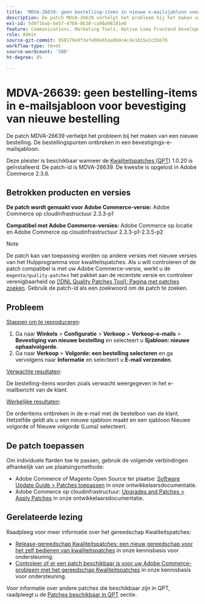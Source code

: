 ```yaml
---
title: 'MDVA-26639: geen bestelling-items in nieuwe e-mailsjabloon voor bevestiging van bestelling'
description: De patch MDVA-26639 verhelpt het probleem bij het maken van een nieuwe bestelling. De bestellingspunten ontbreken in een bevestigings-e-mailsjabloon.
exl-id: 5d9716ab-6e57-47b0-8b38-ca98a98101e8
feature: Communications, Marketing Tools, Native Luma Frontend Development, Orders
role: Admin
source-git-commit: 958179e0f3efe08e65ea8b0c4c4e1015e3c5bb76
workflow-type: tm+mt
source-wordcount: '380'
ht-degree: 0%

---
```


# MDVA-26639: geen bestelling-items in e-mailsjabloon voor bevestiging van nieuwe bestelling

De patch MDVA-26639 verhelpt het probleem bij het maken van een nieuwe bestelling. De bestellingspunten ontbreken in een bevestigings-e-mailsjabloon.

Deze pleister is beschikbaar wanneer de [Kwaliteitspatches (QPT)](/help/announcements/adobe-commerce-announcements/magento-quality-patches-released-new-tool-to-self-serve-quality-patches.md) 1.0.20 is geïnstalleerd. De patch-id is MDVA-26639. De kwestie is opgelost in Adobe Commerce 2.3.6.

## Betrokken producten en versies

**De patch wordt gemaakt voor Adobe Commerce-versie:** Adobe Commerce op cloudinfrastructuur 2.3.3-p1

**Compatibel met Adobe Commerce-versies:** Adobe Commerce op locatie en Adobe Commerce op cloudinfrastructuur 2.3.3-p1-2.3.5-p2

>[!NOTE]
>
>De patch kan van toepassing worden op andere versies met nieuwe versies van het Hulpprogramma voor kwaliteitspatches. Als u wilt controleren of de patch compatibel is met uw Adobe Commerce-versie, werkt u de `magento/quality-patches` het pakket aan de recentste versie en controleer verenigbaarheid op [[!DNL Quality Patches Tool]: Pagina met patches zoeken](https://devdocs.magento.com/quality-patches/tool.html#patch-grid). Gebruik de patch-id als een zoekwoord om de patch te zoeken.

## Probleem

<u>Stappen om te reproduceren</u>:

1. Ga naar **Winkels** > **Configuratie** > **Verkoop** > **Verkoop-e-mails** > **Bevestiging van nieuwe bestelling** en selecteert u **Sjabloon: nieuwe ophaalvolgorde**.
1. Ga naar **Verkoop** > **Volgorde: een bestelling selecteren** en ga vervolgens naar **Informatie** en selecteert u **E-mail verzenden**.

<u>Verwachte resultaten</u>:

De bestelling-items worden zoals verwacht weergegeven in het e-mailbericht van de klant.

<u>Werkelijke resultaten</u>:

De orderitems ontbreken in de e-mail met de bestelbon van de klant. Hetzelfde geldt als u een nieuwe sjabloon maakt en een sjabloon Nieuwe volgorde of Nieuwe volgorde (Luma) selecteert.

## De patch toepassen

Om individuele flarden toe te passen, gebruik de volgende verbindingen afhankelijk van uw plaatsingsmethode:

* Adobe Commerce of Magento Open Source ter plaatse: [Software Update Guide > Patches toepassen](https://devdocs.magento.com/guides/v2.4/comp-mgr/patching/mqp.html) in onze ontwikkelaarsdocumentatie.
* Adobe Commerce op cloudinfrastructuur: [Upgrades and Patches > Apply Patches](https://devdocs.magento.com/cloud/project/project-patch.html) in onze ontwikkelaarsdocumentatie.

## Gerelateerde lezing

Raadpleeg voor meer informatie over het gereedschap Kwaliteitspatches:

* [Release-gereedschap Kwaliteitspatches: een nieuw gereedschap voor het zelf bedienen van kwaliteitspatches](/help/announcements/adobe-commerce-announcements/magento-quality-patches-released-new-tool-to-self-serve-quality-patches.md) in onze kennisbasis voor ondersteuning.
* [Controleer of er een patch beschikbaar is voor uw Adobe Commerce-probleem met het gereedschap Kwaliteitspatches](/help/support-tools/patches-available-in-qpt-tool/check-patch-for-magento-issue-with-magento-quality-patches.md) in onze kennisbasis voor ondersteuning.

Voor informatie over andere patches die beschikbaar zijn in QPT, raadpleegt u de [Patches beschikbaar in QPT](https://support.magento.com/hc/en-us/sections/360010506631-Patches-available-in-MQP-tool-) sectie.
